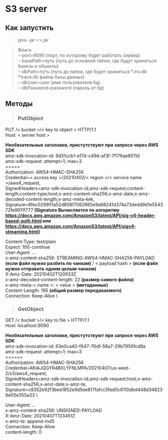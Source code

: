 # S3 server

## Как запустить

> java -jar <>.jar


> Флаги \
--port=9090 (порт, по которому будет работать сервер)\
--basePath=путь (путь до основной папки, где будут храниться бакеты и объекты) \
> --dbPath=путь (путь до папки, где будет храниться *.mv.db *.trace.db файлы базы данных)\
> --dbUser=user (имя пользователя бд)\
> --dbPassword=password (пароль от бд)

## Методы

> ### **PutObject**

PUT /< bucket >/< key to object > HTTP/1.1 \
Host: < server host >

**Необязательные заголовки, пристутствуют при запросе через AWS SDK** \
amz-sdk-invocation-id: 9d31ccb1-e17d-c49d-af3f-7f176ae6511d \
amz-sdk-request: attempt=1; max=3 \
=====\
Authorization: AWS4-HMAC-SHA256 \
Credential=< access key >/20210402/< region >/< service name >/aws4_request, \
SignedHeaders=amz-sdk-invocation-id;amz-sdk-request;content-length;content-type;host;x-amz-content-sha256;x-amz-date;x-amz-decoded-content-length;x-amz-meta-kek, \
Signature=6fec029901a52d808f7062665e9a68241d374a73dedd9d1e554372fe9911f777 **(Signature Вычисляется по алгоритму https://docs.aws.amazon.com/AmazonS3/latest/API/sig-v4-header-based-auth.html или https://docs.aws.amazon.com/AmazonS3/latest/API/sigv4-streaming.html)**

Content-Type: text/plain \
Expect: 100-continue \
User-Agent: ... \
x-amz-content-sha256: STREAMING-AWS4-HMAC-SHA256-PAYLOAD **(если файл нужно разбить по чанкам)** / < payload hash > **(если файл нужно отправить одним целым чанком)**\
X-Amz-Date: 20210402T120933Z \
x-amz-decoded-content-length: 22 **(размер самого файла)**\
x-amz-meta-< name >: < value > **(метаданные)** \
Content-Length: 195 **(общий размер передаваемого)**\
Connection: Keep-Alive \


> ### **GetObject**
 
GET /< bucket >/< key to file > HTTP/1.1 \
Host: localhost:9090 

**Необязательные заголовки, пристутствуют при запросе через AWS SDK** \
amz-sdk-invocation-id: 63e0ca40-f647-76df-58a7-29b7950fcd8a\
amz-sdk-request: attempt=1; max=3\
======\
Authorization: AWS4-HMAC-SHA256 \
Credential=AKIAJQGYR4BXLYFNLMPA/20210407/us-west-2/s3/aws4_request, \
SignedHeaders=amz-sdk-invocation-id;amz-sdk-request;host;x-amz-content-sha256;x-amz-date;x-amz-te,\
Signature=c8352e92f3bee1852e9d5ee817fafcc5fed0c6110dbd448d348239e05e355a33 \

User-Agent: ... \
x-amz-content-sha256: UNSIGNED-PAYLOAD \
X-Amz-Date: 20210407T133451Z \
x-amz-te: append-md5 \
Connection: Keep-Alive \
content-length: 0